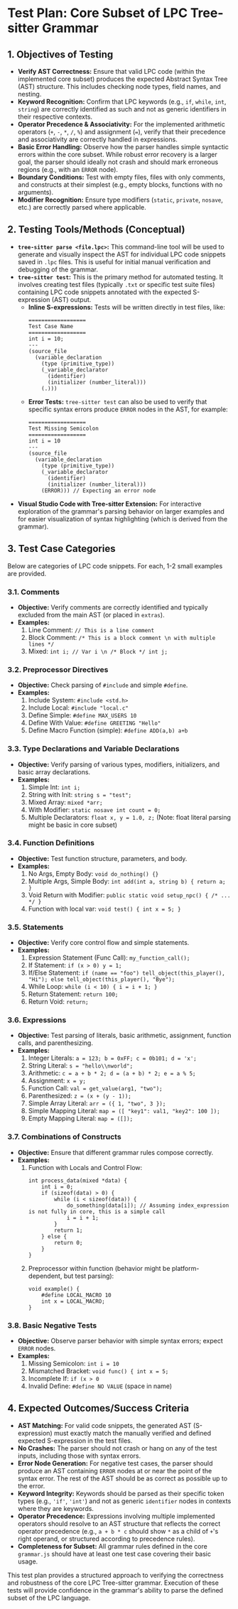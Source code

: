 # Test Plan: Core Subset of LPC Tree-sitter Grammar

## 1. Objectives of Testing

*   **Verify AST Correctness:** Ensure that valid LPC code (within the implemented core subset) produces the expected Abstract Syntax Tree (AST) structure. This includes checking node types, field names, and nesting.
*   **Keyword Recognition:** Confirm that LPC keywords (e.g., `if`, `while`, `int`, `string`) are correctly identified as such and not as generic identifiers in their respective contexts.
*   **Operator Precedence & Associativity:** For the implemented arithmetic operators (`+`, `-`, `*`, `/`, `%`) and assignment (`=`), verify that their precedence and associativity are correctly handled in expressions.
*   **Basic Error Handling:** Observe how the parser handles simple syntactic errors within the core subset. While robust error recovery is a larger goal, the parser should ideally not crash and should mark erroneous regions (e.g., with an `ERROR` node).
*   **Boundary Conditions:** Test with empty files, files with only comments, and constructs at their simplest (e.g., empty blocks, functions with no arguments).
*   **Modifier Recognition:** Ensure type modifiers (`static`, `private`, `nosave`, etc.) are correctly parsed where applicable.

## 2. Testing Tools/Methods (Conceptual)

*   **`tree-sitter parse <file.lpc>`:** This command-line tool will be used to generate and visually inspect the AST for individual LPC code snippets saved in `.lpc` files. This is useful for initial manual verification and debugging of the grammar.
*   **`tree-sitter test`:** This is the primary method for automated testing. It involves creating test files (typically `.txt` or specific test suite files) containing LPC code snippets annotated with the expected S-expression (AST) output.
    *   **Inline S-expressions:** Tests will be written directly in test files, like:
        ```
        ==================
        Test Case Name
        ==================
        int i = 10;
        ---
        (source_file
          (variable_declaration
            (type (primitive_type))
            (_variable_declarator
              (identifier)
              (initializer (number_literal)))
            (.)))
        ```
    *   **Error Tests:** `tree-sitter test` can also be used to verify that specific syntax errors produce `ERROR` nodes in the AST, for example:
        ```
        ==================
        Test Missing Semicolon
        ==================
        int i = 10
        ---
        (source_file
          (variable_declaration
            (type (primitive_type))
            (_variable_declarator
              (identifier)
              (initializer (number_literal)))
            (ERROR))) // Expecting an error node
        ```
*   **Visual Studio Code with Tree-sitter Extension:** For interactive exploration of the grammar's parsing behavior on larger examples and for easier visualization of syntax highlighting (which is derived from the grammar).

## 3. Test Case Categories

Below are categories of LPC code snippets. For each, 1-2 small examples are provided.

### 3.1. Comments

*   **Objective:** Verify comments are correctly identified and typically excluded from the main AST (or placed in `extras`).
*   **Examples:**
    1.  Line Comment: `// This is a line comment`
    2.  Block Comment: `/* This is a block comment \n with multiple lines */`
    3.  Mixed: `int i; // Var i \n /* Block */ int j;`

### 3.2. Preprocessor Directives

*   **Objective:** Check parsing of `#include` and simple `#define`.
*   **Examples:**
    1.  Include System: `#include <std.h>`
    2.  Include Local: `#include "local.c"`
    3.  Define Simple: `#define MAX_USERS 10`
    4.  Define With Value: `#define GREETING "Hello"`
    5.  Define Macro Function (simple): `#define ADD(a,b) a+b`

### 3.3. Type Declarations and Variable Declarations

*   **Objective:** Verify parsing of various types, modifiers, initializers, and basic array declarations.
*   **Examples:**
    1.  Simple Int: `int i;`
    2.  String with Init: `string s = "test";`
    3.  Mixed Array: `mixed *arr;`
    4.  With Modifier: `static nosave int count = 0;`
    5.  Multiple Declarators: `float x, y = 1.0, z;` (Note: float literal parsing might be basic in core subset)

### 3.4. Function Definitions

*   **Objective:** Test function structure, parameters, and body.
*   **Examples:**
    1.  No Args, Empty Body: `void do_nothing() {}`
    2.  Multiple Args, Simple Body: `int add(int a, string b) { return a; }`
    3.  Void Return with Modifier: `public static void setup_npc() { /* ... */ }`
    4.  Function with local var: `void test() { int x = 5; }`

### 3.5. Statements

*   **Objective:** Verify core control flow and simple statements.
*   **Examples:**
    1.  Expression Statement (Func Call): `my_function_call();`
    2.  If Statement: `if (x > 0) y = 1;`
    3.  If/Else Statement: `if (name == "foo") tell_object(this_player(), "Hi"); else tell_object(this_player(), "Bye");`
    4.  While Loop: `while (i < 10) { i = i + 1; }`
    5.  Return Statement: `return 100;`
    6.  Return Void: `return;`

### 3.6. Expressions

*   **Objective:** Test parsing of literals, basic arithmetic, assignment, function calls, and parenthesizing.
*   **Examples:**
    1.  Integer Literals: `a = 123; b = 0xFF; c = 0b101; d = 'x';`
    2.  String Literal: `s = "hello\\nworld";`
    3.  Arithmetic: `c = a + b * 2; d = (a + b) * 2; e = a % 5;`
    4.  Assignment: `x = y;`
    5.  Function Call: `val = get_value(arg1, "two");`
    6.  Parenthesized: `z = (x + (y - 1));`
    7.  Simple Array Literal: `arr = ({ 1, "two", 3 });`
    8.  Simple Mapping Literal: `map = ([ "key1": val1, "key2": 100 ]);`
    9.  Empty Mapping Literal: `map = ([]);`

### 3.7. Combinations of Constructs

*   **Objective:** Ensure that different grammar rules compose correctly.
*   **Examples:**
    1.  Function with Locals and Control Flow:
        ```lpc
        int process_data(mixed *data) {
            int i = 0;
            if (sizeof(data) > 0) {
                while (i < sizeof(data)) {
                    do_something(data[i]); // Assuming index_expression is not fully in core, this is a simple call
                    i = i + 1;
                }
                return 1;
            } else {
                return 0;
            }
        }
        ```
    2.  Preprocessor within function (behavior might be platform-dependent, but test parsing):
        ```lpc
        void example() {
            #define LOCAL_MACRO 10
            int x = LOCAL_MACRO;
        }
        ```

### 3.8. Basic Negative Tests

*   **Objective:** Observe parser behavior with simple syntax errors; expect `ERROR` nodes.
*   **Examples:**
    1.  Missing Semicolon: `int i = 10`
    2.  Mismatched Bracket: `void func() { int x = 5;`
    3.  Incomplete If: `if (x > 0`
    4.  Invalid Define: `#define NO VALUE` (space in name)

## 4. Expected Outcomes/Success Criteria

*   **AST Matching:** For valid code snippets, the generated AST (S-expression) must exactly match the manually verified and defined expected S-expression in the test files.
*   **No Crashes:** The parser should not crash or hang on any of the test inputs, including those with syntax errors.
*   **Error Node Generation:** For negative test cases, the parser should produce an AST containing `ERROR` nodes at or near the point of the syntax error. The rest of the AST should be as correct as possible up to the error.
*   **Keyword Integrity:** Keywords should be parsed as their specific token types (e.g., `'if'`, `'int'`) and not as generic `identifier` nodes in contexts where they are keywords.
*   **Operator Precedence:** Expressions involving multiple implemented operators should resolve to an AST structure that reflects the correct operator precedence (e.g., `a + b * c` should show `*` as a child of `+`'s right operand, or structured according to precedence rules).
*   **Completeness for Subset:** All grammar rules defined in the core `grammar.js` should have at least one test case covering their basic usage.

This test plan provides a structured approach to verifying the correctness and robustness of the core LPC Tree-sitter grammar. Execution of these tests will provide confidence in the grammar's ability to parse the defined subset of the LPC language.
```
